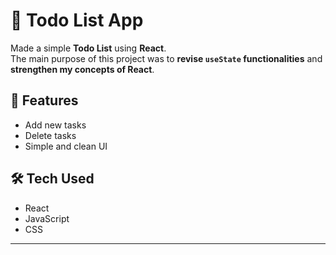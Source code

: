 # 📝 Todo List App

Made a simple **Todo List** using **React**.  
The main purpose of this project was to **revise `useState` functionalities** and **strengthen my concepts of React**.

## 🚀 Features
- Add new tasks
- Delete tasks
- Simple and clean UI

## 🛠️ Tech Used
- React
- JavaScript
- CSS

---
